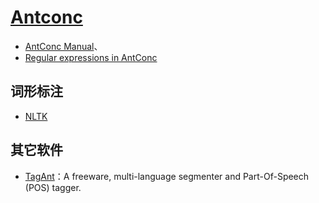 # [Antconc](https://www.laurenceanthony.net/software/antconc/)

- [AntConc Manual](https://antconc-manual.readthedocs.io/en/latest/concordance.html)、
- [Regular expressions in AntConc](http://linguisticsweb.org/doku.php?id=linguisticsweb:tutorials:basics:regex:regex-antconc)

## 词形标注

- [NLTK](https://www.nltk.org/)

## 其它软件

- [TagAnt](https://www.laurenceanthony.net/software/tagant/)：A freeware, multi-language segmenter and Part-Of-Speech (POS) tagger.